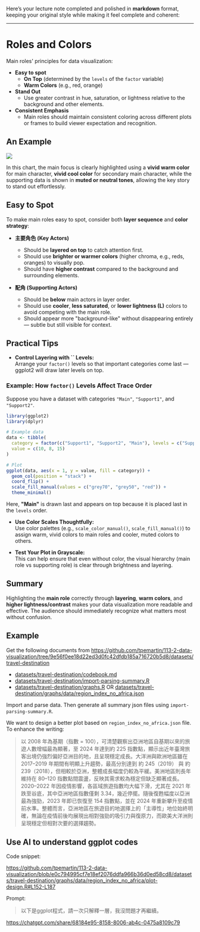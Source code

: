 Here’s your lecture note completed and polished in **markdown** format, keeping your original style while making it feel complete and coherent:

---

# Roles and Colors

Main roles' principles for data visualization:

- **Easy to spot**
  - **On Top** (determined by the `levels` of the `factor` variable)
  - **Warm Colors** (e.g., red, orange)
- **Stand Out**
  - Use greater contrast in hue, saturation, or lightness relative to the background and other elements.
- **Consistent Emphasis**
  - Main roles should maintain consistent coloring across different plots or frames to build viewer expectation and recognition.

## An Example

![](https://infographics.economist.com/2025/20250426_WOC174/20250426_WOC174-Artboard_1_copy.png)

In this chart, the main focus is clearly highlighted using a **vivid warm color** for main character, **vivid cool color** for secondary main character, while the supporting data is shown in **muted or neutral tones**, allowing the key story to stand out effortlessly.

## Easy to Spot

To make main roles easy to spot, consider both **layer sequence** and **color strategy**:

- **主要角色 (Key Actors)**

  - Should be **layered on top** to catch attention first.
  - Should use **brighter or warmer colors** (higher chroma, e.g., reds, oranges) to visually pop.
  - Should have **higher contrast** compared to the background and surrounding elements.

- **配角 (Supporting Actors)**

  - Should be **below** main actors in layer order.
  - Should use **cooler**, **less saturated**, or **lower lightness (L)** colors to avoid competing with the main role.
  - Should appear more "background-like" without disappearing entirely — subtle but still visible for context.

## Practical Tips

- **Control Layering with **``** Levels:**\
  Arrange your `factor()` levels so that important categories come last — ggplot2 will draw later levels on top.

### Example: How `factor()` Levels Affect Trace Order

Suppose you have a dataset with categories `"Main"`, `"Support1"`, and `"Support2"`.

```r
library(ggplot2)
library(dplyr)

# Example data
data <- tibble(
  category = factor(c("Support1", "Support2", "Main"), levels = c("Support1", "Support2", "Main")),
  value = c(10, 8, 15)
)

# Plot
ggplot(data, aes(x = 1, y = value, fill = category)) +
  geom_col(position = "stack") +
  coord_flip() +
  scale_fill_manual(values = c("grey70", "grey50", "red")) +
  theme_minimal()
```

Here, **"Main"** is drawn last and appears on top because it is placed last in the `levels` order.

- **Use Color Scales Thoughtfully:**\
  Use color palettes (e.g., `scale_color_manual()`, `scale_fill_manual()`) to assign warm, vivid colors to main roles and cooler, muted colors to others.

- **Test Your Plot in Grayscale:**\
  This can help ensure that even without color, the visual hierarchy (main role vs supporting role) is clear through brightness and layering.

## Summary

Highlighting the **main role** correctly through **layering**, **warm colors**, and **higher lightness/contrast** makes your data visualization more readable and effective. The audience should immediately recognize what matters most without confusion.

## Example

Get the following documents from <https://github.com/tpemartin/113-2-data-visualization/tree/9e56f0ee18d22ed3d0fc42dfdb185a716720b5d8/datasets/travel-destination>

  - [datasets/travel-destination/codebook.md](https://github.com/tpemartin/113-2-data-visualization/blob/main/datasets/travel-destination/codebook.md)  
  - [datasets/travel-destination/import-parsing-summary.R](https://github.com/tpemartin/113-2-data-visualization/blob/main/datasets/travel-destination/import-parsing-summary.R)  
  - [datasets/travel-destination/graphs.R](https://github.com/tpemartin/113-2-data-visualization/blob/main/datasets/travel-destination/graphs.R) OR [datasets/travel-destination/graphs/data/region_index_no_africa.json](https://github.com/tpemartin/113-2-data-visualization/blob/main/datasets/travel-destination/graphs/data/region_index_no_africa.json)

Import and parse data. Then generate all summary json files using `import-parsing-summary.R`.  

We want to design a better plot based on `region_index_no_africa.json` file. To enhance the writing: 

> 以 2008 年為基期（指數 = 100），可清楚觀察出亞洲地區自基期以來的旅遊人數增幅最為顯著，至 2024 年達到約 225 指數點，顯示出近年臺灣旅客出境仍強烈偏好亞洲目的地，且呈現穩定成長。大洋洲與歐洲地區雖在 2017–2019 年期間有明顯上升趨勢，最高分別達到 約 245（2019） 與 約 239（2018），但相較於亞洲，整體成長幅度仍較為平緩。美洲地區則長年維持在 80–120 指數點間震盪，反映其需求較為穩定但缺乏顯著成長。2020–2022 年因疫情影響，各區域旅遊指數均大幅下滑，尤其在 2021 年跌至谷底，其中亞洲地區指數僅剩 3.34，幾近停擺。隨後復甦幅度以亞洲最為強勁，2023 年即已恢復至 154 指數點，並在 2024 年重新攀升至疫情前水準。整體而言，亞洲地區在旅遊目的地選擇上的「主導性」地位始終明確，無論在疫情前後均展現出相對強勁的吸引力與復原力，而歐美大洋洲則呈現穩定但相對次要的選擇趨勢。

## Use AI to understand ggplot codes

Code snippet:

<https://github.com/tpemartin/113-2-data-visualization/blob/e0c794995cf7e18ef2076ddfa966b36d0ed58cd8/datasets/travel-destination/graphs/data/region_index_no_africa/plot-design.R#L152-L187>

Prompt:
> 以下是ggplot程式，請一次只解釋一層，我沒問題才再繼續。
> 
<https://chatgpt.com/share/68184e95-8158-8006-ab4c-0475a8109c79>